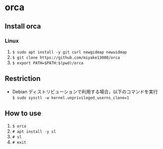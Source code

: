 # orca
## Install orca
### Linux
1. `$ sudo apt install -y git curl newgidmap newuidmap`
2. `$ git clone https://github.com/miyake13000/orca`
3. `$ export PATH=$PATH:$(pwd)/orca`

## Restriction
- Debian ディストリビューションで利用する場合，以下のコマンドを実行  
`$ sudo sysctl -w kernel.unprivileged_userns_clone=1`

## How to use
1. `$ orca`
2. `# apt install -y sl`
3. `# sl`
4. `# exit` 
